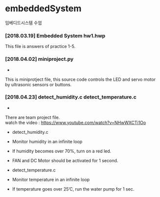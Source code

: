 # embeddedSystem
임베디드시스템 수업

### [2018.03.19] Embedded System hw1.hwp
This file is answers of practice 1-5.

### [2018.04.02] miniproject.py
-
This is miniprotject file, this source code controls the LED and servo motor by ultrasonic sensors or buttons.

### [2018.04.23] detect_humidity.c	detect_temperature.c 
-
There are team project file.<br>
watch the video : https://www.youtube.com/watch?v=NHwWXCTi1Oo
 
 - detect_humidity.c
  - Monitor humidity in an infinite loop
  - If humidity becomes over 70%, turn on a red led.
  - FAN and DC Motor should be activated for 1 second.

 - detect_temperature.c
  - Monitor temperature in an infinite loop
  - If temperature goes over 25’C, run the water pump for 1 sec.
  

